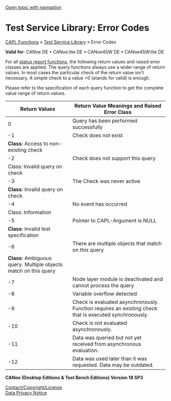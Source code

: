 [Open topic with navigation](../../../../CANoeDEFamily.htm#Topics/CAPLFunctions/Test/CAPLfunctionsTSLErrorCodes.md)

# Test Service Library: Error Codes

[CAPL Functions](../CAPLfunctions.md) » [Test Service Library](CAPLfunctionsTSLOverview.md) » Error Codes

**Valid for**: CANoe DE • CANoe:lite DE • CANoe4SW DE • CANoe4SW:lite DE

For all [status report functions](CAPLfunctionsTSLStatusReportFunctions.md), the following return values and raised error classes are applied. The query functions always use a wider range of return values. In most cases the particular check of the return value isn't necessary. A simple check to a value >0 (stands for valid) is enough.

Please refer to the specification of each query function to get the complete value range of return values.

| Return Values | Return Value Meanings and Raised Error Class |
|---------------|---------------------------------------------|
| 0             | Query has been performed successfully       |
| -1            | Check does not exist  
**Class**: Access to non-existing check |
| -2            | Check does not support this query  
Class: Invalid query on check |
| -3            | The Check was never active  
**Class**: Invalid query on check |
| -4            | No event has occurred  
Class: Information |
| -5            | Pointer to CAPL-Argument is NULL  
**Class**: Invalid test specification |
| -6            | There are multiple objects that match on this query  
**Class**: Ambiguous query. Multiple objects match on this query |
| -7            | Node layer module is deactivated and cannot process the query |
| -8            | Variable overflow detected |
| -9            | Check is evaluated asynchronously. Function requires an existing check that is executed synchronously. |
| -10           | Check is not evaluated asynchronously. |
| -11           | Data was queried but not yet received from asynchronous evaluation. |
| -12           | Data was used later than it was requested. Data may be outdated. |

**CANoe (Desktop Editions & Test Bench Editions) Version 18 SP3**

[Contact/Copyright/License](../../Shared/ContactCopyrightLicense.md)  
[Data Privacy Notice](https://www.vector.com/int/en/company/get-info/privacy-policy/)
